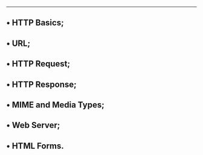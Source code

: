 --------------------------
• HTTP Basics;
------------------------------
• URL;
------------------------------
• HTTP Request;
-------------------------------
• HTTP Response;
----------------------------------
• MIME and Media Types;
-----------------------------
• Web Server;
--------------------------------
• HTML Forms.
-----------------------------
